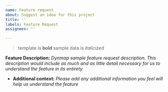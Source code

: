 ```yaml
---
name: Feature request
about: Suggest an idea for this project
title: ''
labels: Feature Request
assignees: ''

---
```


> template is **bold**
> sample data is *italicized*

**Feature Description:** *Dynmap sample feature request description. This description would include as much and as little detail necessary for us to understand the feature in its entirety.*

* **Additional context:** *Please add any additional information you feel will help us understand the feature*
